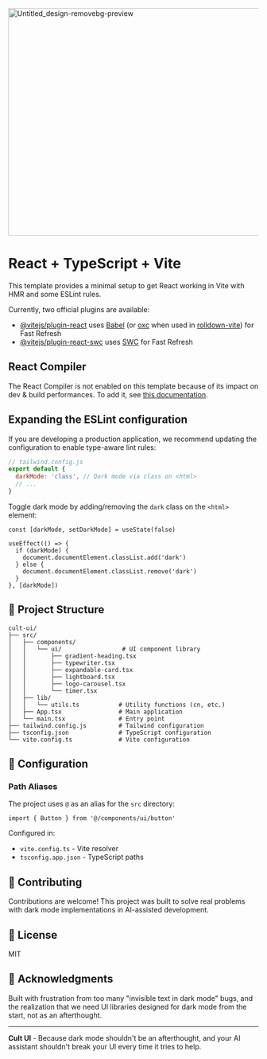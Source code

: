 
<img width="546" height="457" alt="Untitled_design-removebg-preview" src="https://github.com/user-attachments/assets/0459845f-d9e2-4fba-a8b6-0ea591ea71cc" />

# React + TypeScript + Vite

This template provides a minimal setup to get React working in Vite with HMR and some ESLint rules.

Currently, two official plugins are available:

- [@vitejs/plugin-react](https://github.com/vitejs/vite-plugin-react/blob/main/packages/plugin-react) uses [Babel](https://babeljs.io/) (or [oxc](https://oxc.rs) when used in [rolldown-vite](https://vite.dev/guide/rolldown)) for Fast Refresh
- [@vitejs/plugin-react-swc](https://github.com/vitejs/vite-plugin-react/blob/main/packages/plugin-react-swc) uses [SWC](https://swc.rs/) for Fast Refresh

## React Compiler

The React Compiler is not enabled on this template because of its impact on dev & build performances. To add it, see [this documentation](https://react.dev/learn/react-compiler/installation).

## Expanding the ESLint configuration

If you are developing a production application, we recommend updating the configuration to enable type-aware lint rules:

```js
// tailwind.config.js
export default {
  darkMode: 'class', // Dark mode via class on <html>
  // ...
}
```

Toggle dark mode by adding/removing the `dark` class on the `<html>` element:

```tsx
const [darkMode, setDarkMode] = useState(false)

useEffect(() => {
  if (darkMode) {
    document.documentElement.classList.add('dark')
  } else {
    document.documentElement.classList.remove('dark')
  }
}, [darkMode])
```

## 🎯 Project Structure

```
cult-ui/
├── src/
│   ├── components/
│   │   └── ui/                 # UI component library
│   │       ├── gradient-heading.tsx
│   │       ├── typewriter.tsx
│   │       ├── expandable-card.tsx
│   │       ├── lightboard.tsx
│   │       ├── logo-carousel.tsx
│   │       └── timer.tsx
│   ├── lib/
│   │   └── utils.ts           # Utility functions (cn, etc.)
│   ├── App.tsx                # Main application
│   └── main.tsx               # Entry point
├── tailwind.config.js         # Tailwind configuration
├── tsconfig.json              # TypeScript configuration
└── vite.config.ts             # Vite configuration
```

## 🔧 Configuration

### Path Aliases

The project uses `@` as an alias for the `src` directory:

```tsx
import { Button } from '@/components/ui/button'
```

Configured in:
- `vite.config.ts` - Vite resolver
- `tsconfig.app.json` - TypeScript paths

## 🤝 Contributing

Contributions are welcome! This project was built to solve real problems with dark mode implementations in AI-assisted development.

## 📝 License

MIT

## 🙏 Acknowledgments

Built with frustration from too many "invisible text in dark mode" bugs, and the realization that we need UI libraries designed for dark mode from the start, not as an afterthought.

---

**Cult UI** - Because dark mode shouldn't be an afterthought, and your AI assistant shouldn't break your UI every time it tries to help.
